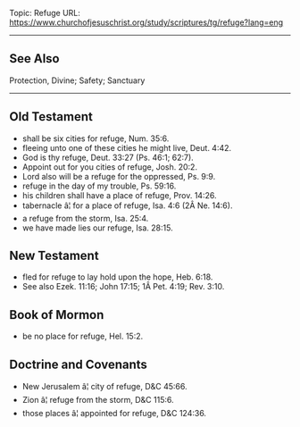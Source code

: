 Topic: Refuge
URL: https://www.churchofjesuschrist.org/study/scriptures/tg/refuge?lang=eng

---

## See Also

Protection, Divine; Safety; Sanctuary

---

## Old Testament

- shall be six cities for refuge, Num. 35:6.
- fleeing unto one of these cities he might live, Deut. 4:42.
- God is thy refuge, Deut. 33:27 (Ps. 46:1; 62:7).
- Appoint out for you cities of refuge, Josh. 20:2.
- Lord also will be a refuge for the oppressed, Ps. 9:9.
- refuge in the day of my trouble, Ps. 59:16.
- his children shall have a place of refuge, Prov. 14:26.
- tabernacle â¦ for a place of refuge, Isa. 4:6 (2Â Ne. 14:6).
- a refuge from the storm, Isa. 25:4.
- we have made lies our refuge, Isa. 28:15.

## New Testament

- fled for refuge to lay hold upon the hope, Heb. 6:18.
- See also Ezek. 11:16; John 17:15; 1Â Pet. 4:19; Rev. 3:10.

## Book of Mormon

- be no place for refuge, Hel. 15:2.

## Doctrine and Covenants

- New Jerusalem â¦ city of refuge, D&C 45:66.
- Zion â¦ refuge from the storm, D&C 115:6.
- those places â¦ appointed for refuge, D&C 124:36.


